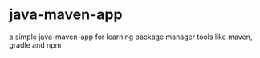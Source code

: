# java-maven-app
a simple java-maven-app for learning package manager tools like maven, gradle and npm
